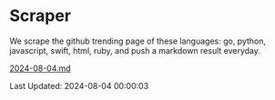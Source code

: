 # Scraper

We scrape the github trending page of these languages: go, python, javascript, swift, html, ruby, and push a markdown result everyday.

[2024-08-04.md](https://github.com/henson/Scraper/blob/master/2024-08-04.md)

Last Updated: 2024-08-04 00:00:03